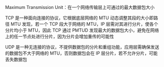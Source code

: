 Maximum Transmission Unit：在一个网络传输层上可通过的最大数据包大小

TCP 是一种面向连接的协议，它根据底层网络的 MTU 动态调整其段的大小即路径 MTU 发现，若一个 TCP 段大于网络的 MTU，IP 层需对其进行分片，使各个分片均小于 MTU，因此 TCP 通过 PMTUD 发现最大的数据包大小，避免在网络上的任一节点处进行分片，因为分片会增加重传的可能性

UDP 是一种无连接的协议，不提供数据包的分片和重组功能，应用层需确保发送的数据包不大于网络的 MTU，否则数据包会在 IP 层分片，若不允许分片，可能丢失数据包
